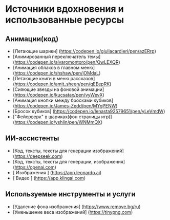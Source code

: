 # Источники вдохновения и использованные ресурсы

## Анимации(код)

- [Летающие шарики] (https://codepen.io/giuliacardieri/pen/azERrp)
- [Анимированный переключатель темы] (https://codepen.io/alvaromontoro/pen/QwLEXQR)
- [Анимация облаков в главном меню] (https://codepen.io/shshaw/pen/jOMdaL)
- [Летающие книги в меню рассказов] (https://codepen.io/amit_sheen/pen/qEEepRK)
- [Сияющие звезды на фоновой анимации] (https://codepen.io/kucsatax/pen/vyWevX)
- [Анимация кнопки между бросками кубиков] (https://codepen.io/James-Zedd/pen/MYgPENW)
- [Бросок кубиков] (https://codepen.io/lenasta92579651/pen/yLeVmdW)
- ["Фейерверк" в шариках(фон страницы игр)] (https://codepen.io/yshlin/pen/WNMmQX)

## ИИ-ассистенты

- [Код, тексты, тексты для генерации изображений] (https://deepseek.com)
- [Код, тексты, тексты для генерации, изображения] (https://openai.com)
- [ Изображения ] (https://app.leonardo.ai)
- [ Видео ] (https://app.klingai.com)

## Используемые инструменты и услуги

- [Удаление фона изображения] (https://www.remove.bg/ru)
- [Уменьшение веса изображений] (https://tinypng.com)
